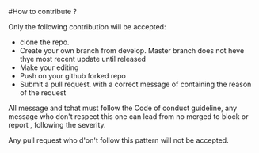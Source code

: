 #How to contribute ?

Only the following contribution will be accepted:

  - clone the repo.
  - Create your own branch from develop. Master branch does not heve thye most recent update until released
  - Make your editing
  - Push on your github forked repo
  - Submit a pull request. with a correct message of containing the reason of the request
  
All message and tchat must follow the Code of conduct guideline, any message who don't respect this one can lead from no merged to block or report
, following the severity.

Any pull request who d'on't follow this pattern will not be accepted.
